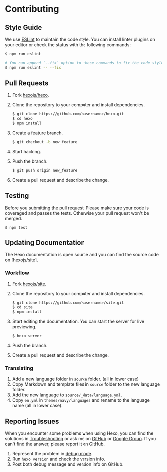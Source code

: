 # Contributing

## Style Guide

We use [ESLint] to maintain the code style. You can install linter plugins on your editor or check the status with the following commands:

``` bash
$ npm run eslint

# You can append `--fix` option to these commands to fix the code style automatically
$ npm run eslint -- --fix
```

## Pull Requests

1. Fork [hexojs/hexo](https://github.com/hexojs/hexo).
2. Clone the repository to your computer and install dependencies.

    ``` bash
    $ git clone https://github.com/<username>/hexo.git
    $ cd hexo
    $ npm install
    ```
    
3. Create a feature branch.

    ``` bash
    $ git checkout -b new_feature
    ```
    
4. Start hacking.
5. Push the branch.

    ``` bash
    $ git push origin new_feature
    ```
    
6. Create a pull request and describe the change.

## Testing

Before you submitting the pull request. Please make sure your code is coveraged and passes the tests. Otherwise your pull request won't be merged.

``` bash
$ npm test
```

## Updating Documentation

The Hexo documentation is open source and you can find the source code on [hexojs/site]. 

### Workflow

1. Fork [hexojs/site](https://github.com/hexojs/site).
2. Clone the repository to your computer and install dependencies.

    ``` bash
    $ git clone https://github.com/<username>/site.git
    $ cd site
    $ npm install
    ```
    
3. Start editing the documentation. You can start the server for live previewing.

    ``` bash
    $ hexo server
    ```
    
4. Push the branch.
5. Create a pull request and describe the change.

### Translating

1. Add a new language folder in `source` folder. (all in lower case)
2. Copy Markdown and template files in `source` folder to the new language folder.
3. Add the new language to `source/_data/language.yml`.
4. Copy `en.yml` in `themes/navy/languages` and rename to the language name (all in lower case).

## Reporting Issues

When you encounter some problems when using Hexo, you can find the solutions in [Troubleshooting](https://hexo.io/docs/troubleshooting.html) or ask me on [GitHub](https://github.com/hexojs/hexo/issues) or [Google Group](https://groups.google.com/group/hexo). If you can't find the answer, please report it on GitHub.

1. Represent the problem in [debug mode](https://hexo.io/docs/commands.html#Debug_mode).
2. Run `hexo version` and check the version info.    
3. Post both debug message and version info on GitHub.

[ESLint]: https://eslint.org/